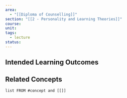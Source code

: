 ```yaml
---
area:
  - "[[Diploma of Counselling]]"
section: "[[2 - Personality and Learning Theories]]"
course: 
unit: 
tags:
  - lecture
status:
---
```

## Intended Learning Outcomes

## Related Concepts
```dataview
list FROM #concept and [[]]
```